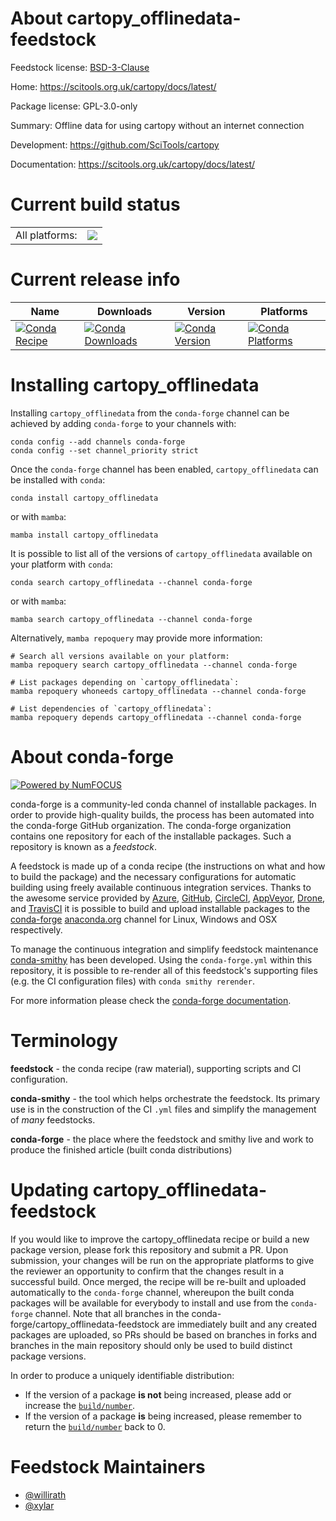 About cartopy_offlinedata-feedstock
===================================

Feedstock license: [BSD-3-Clause](https://github.com/conda-forge/cartopy_offlinedata-feedstock/blob/main/LICENSE.txt)

Home: https://scitools.org.uk/cartopy/docs/latest/

Package license: GPL-3.0-only

Summary: Offline data for using cartopy without an internet connection

Development: https://github.com/SciTools/cartopy

Documentation: https://scitools.org.uk/cartopy/docs/latest/

Current build status
====================


<table><tr><td>All platforms:</td>
    <td>
      <a href="https://dev.azure.com/conda-forge/feedstock-builds/_build/latest?definitionId=9101&branchName=main">
        <img src="https://dev.azure.com/conda-forge/feedstock-builds/_apis/build/status/cartopy_offlinedata-feedstock?branchName=main">
      </a>
    </td>
  </tr>
</table>

Current release info
====================

| Name | Downloads | Version | Platforms |
| --- | --- | --- | --- |
| [![Conda Recipe](https://img.shields.io/badge/recipe-cartopy__offlinedata-green.svg)](https://anaconda.org/conda-forge/cartopy_offlinedata) | [![Conda Downloads](https://img.shields.io/conda/dn/conda-forge/cartopy_offlinedata.svg)](https://anaconda.org/conda-forge/cartopy_offlinedata) | [![Conda Version](https://img.shields.io/conda/vn/conda-forge/cartopy_offlinedata.svg)](https://anaconda.org/conda-forge/cartopy_offlinedata) | [![Conda Platforms](https://img.shields.io/conda/pn/conda-forge/cartopy_offlinedata.svg)](https://anaconda.org/conda-forge/cartopy_offlinedata) |

Installing cartopy_offlinedata
==============================

Installing `cartopy_offlinedata` from the `conda-forge` channel can be achieved by adding `conda-forge` to your channels with:

```
conda config --add channels conda-forge
conda config --set channel_priority strict
```

Once the `conda-forge` channel has been enabled, `cartopy_offlinedata` can be installed with `conda`:

```
conda install cartopy_offlinedata
```

or with `mamba`:

```
mamba install cartopy_offlinedata
```

It is possible to list all of the versions of `cartopy_offlinedata` available on your platform with `conda`:

```
conda search cartopy_offlinedata --channel conda-forge
```

or with `mamba`:

```
mamba search cartopy_offlinedata --channel conda-forge
```

Alternatively, `mamba repoquery` may provide more information:

```
# Search all versions available on your platform:
mamba repoquery search cartopy_offlinedata --channel conda-forge

# List packages depending on `cartopy_offlinedata`:
mamba repoquery whoneeds cartopy_offlinedata --channel conda-forge

# List dependencies of `cartopy_offlinedata`:
mamba repoquery depends cartopy_offlinedata --channel conda-forge
```


About conda-forge
=================

[![Powered by
NumFOCUS](https://img.shields.io/badge/powered%20by-NumFOCUS-orange.svg?style=flat&colorA=E1523D&colorB=007D8A)](https://numfocus.org)

conda-forge is a community-led conda channel of installable packages.
In order to provide high-quality builds, the process has been automated into the
conda-forge GitHub organization. The conda-forge organization contains one repository
for each of the installable packages. Such a repository is known as a *feedstock*.

A feedstock is made up of a conda recipe (the instructions on what and how to build
the package) and the necessary configurations for automatic building using freely
available continuous integration services. Thanks to the awesome service provided by
[Azure](https://azure.microsoft.com/en-us/services/devops/), [GitHub](https://github.com/),
[CircleCI](https://circleci.com/), [AppVeyor](https://www.appveyor.com/),
[Drone](https://cloud.drone.io/welcome), and [TravisCI](https://travis-ci.com/)
it is possible to build and upload installable packages to the
[conda-forge](https://anaconda.org/conda-forge) [anaconda.org](https://anaconda.org/)
channel for Linux, Windows and OSX respectively.

To manage the continuous integration and simplify feedstock maintenance
[conda-smithy](https://github.com/conda-forge/conda-smithy) has been developed.
Using the ``conda-forge.yml`` within this repository, it is possible to re-render all of
this feedstock's supporting files (e.g. the CI configuration files) with ``conda smithy rerender``.

For more information please check the [conda-forge documentation](https://conda-forge.org/docs/).

Terminology
===========

**feedstock** - the conda recipe (raw material), supporting scripts and CI configuration.

**conda-smithy** - the tool which helps orchestrate the feedstock.
                   Its primary use is in the construction of the CI ``.yml`` files
                   and simplify the management of *many* feedstocks.

**conda-forge** - the place where the feedstock and smithy live and work to
                  produce the finished article (built conda distributions)


Updating cartopy_offlinedata-feedstock
======================================

If you would like to improve the cartopy_offlinedata recipe or build a new
package version, please fork this repository and submit a PR. Upon submission,
your changes will be run on the appropriate platforms to give the reviewer an
opportunity to confirm that the changes result in a successful build. Once
merged, the recipe will be re-built and uploaded automatically to the
`conda-forge` channel, whereupon the built conda packages will be available for
everybody to install and use from the `conda-forge` channel.
Note that all branches in the conda-forge/cartopy_offlinedata-feedstock are
immediately built and any created packages are uploaded, so PRs should be based
on branches in forks and branches in the main repository should only be used to
build distinct package versions.

In order to produce a uniquely identifiable distribution:
 * If the version of a package **is not** being increased, please add or increase
   the [``build/number``](https://docs.conda.io/projects/conda-build/en/latest/resources/define-metadata.html#build-number-and-string).
 * If the version of a package **is** being increased, please remember to return
   the [``build/number``](https://docs.conda.io/projects/conda-build/en/latest/resources/define-metadata.html#build-number-and-string)
   back to 0.

Feedstock Maintainers
=====================

* [@willirath](https://github.com/willirath/)
* [@xylar](https://github.com/xylar/)

